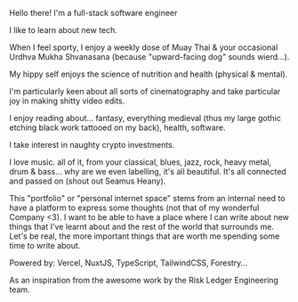 Hello there! I'm a full-stack software engineer

I like to learn about new tech. 

When I feel sporty, I enjoy a weekly dose of Muay Thai & your occasional Urdhva Mukha Shvanasana (because "upward-facing dog" sounds wierd...). 

My hippy self enjoys the science of nutrition and health (physical & mental). 

I'm particularly keen about all sorts of cinematography and take particular joy in making shitty video edits.

I enjoy reading about... fantasy, everything medieval (thus my large gothic etching black work tattooed on my back), health, software.

I take interest in naughty crypto investments.

I love music. all of it, from your classical, blues, jazz, rock, heavy metal, drum & bass... why are we even labelling, it's all beautiful. It's all connected and passed on (shout out Seamus Heany).

This "portfolio" or "personal internet space" stems from an internal need to have a platform to express some thoughts (not that of my wonderful Company <3). I want to be able to have a place where I can write about new things that I've learnt about and the rest of the world that surrounds me. Let's be real, the more important things that are worth me spending some time to write about.

Powered by: Vercel, NuxtJS, TypeScript, TailwindCSS, Forestry... 

As an inspiration from the awesome work by the Risk Ledger Engineering team.